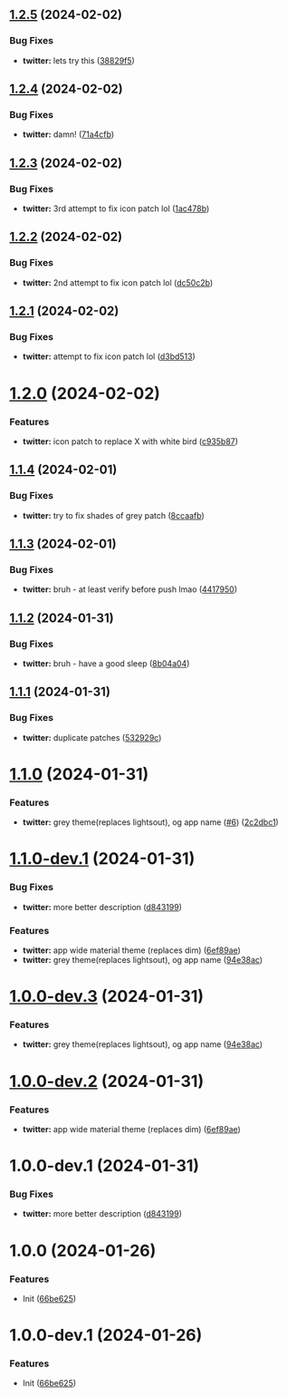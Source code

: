 ## [1.2.5](https://github.com/IndusAryan/twitter-patches/compare/v1.2.4...v1.2.5) (2024-02-02)


### Bug Fixes

* **twitter:** lets try this ([38829f5](https://github.com/IndusAryan/twitter-patches/commit/38829f5c60a1b69dc725b51214ef3f6b28ff4454))

## [1.2.4](https://github.com/IndusAryan/twitter-patches/compare/v1.2.3...v1.2.4) (2024-02-02)


### Bug Fixes

* **twitter:** damn! ([71a4cfb](https://github.com/IndusAryan/twitter-patches/commit/71a4cfba1c134c03418ca7ffc39942aa38158e34))

## [1.2.3](https://github.com/IndusAryan/twitter-patches/compare/v1.2.2...v1.2.3) (2024-02-02)


### Bug Fixes

* **twitter:** 3rd attempt to fix icon patch lol ([1ac478b](https://github.com/IndusAryan/twitter-patches/commit/1ac478ba6b2a33710d2a08edc08058cbb48c7235))

## [1.2.2](https://github.com/IndusAryan/twitter-patches/compare/v1.2.1...v1.2.2) (2024-02-02)


### Bug Fixes

* **twitter:** 2nd attempt to fix icon patch lol ([dc50c2b](https://github.com/IndusAryan/twitter-patches/commit/dc50c2bbe6893667267231ede70de86000aa0dd8))

## [1.2.1](https://github.com/IndusAryan/twitter-patches/compare/v1.2.0...v1.2.1) (2024-02-02)


### Bug Fixes

* **twitter:** attempt to fix icon patch lol ([d3bd513](https://github.com/IndusAryan/twitter-patches/commit/d3bd513bf0f7aaa9d185726c3ef27dc58506ceb1))

# [1.2.0](https://github.com/IndusAryan/twitter-patches/compare/v1.1.4...v1.2.0) (2024-02-02)


### Features

* **twitter:** icon patch to replace X with white bird ([c935b87](https://github.com/IndusAryan/twitter-patches/commit/c935b8754d90f4da37f19c83f4423296107a1f35))

## [1.1.4](https://github.com/IndusAryan/twitter-patches/compare/v1.1.3...v1.1.4) (2024-02-01)


### Bug Fixes

* **twitter:** try to fix shades of grey patch ([8ccaafb](https://github.com/IndusAryan/twitter-patches/commit/8ccaafb8c8e9f6c7cb12df3fbbf4c1bc278948aa))

## [1.1.3](https://github.com/IndusAryan/twitter-patches/compare/v1.1.2...v1.1.3) (2024-02-01)


### Bug Fixes

* **twitter:** bruh - at least verify before push lmao ([4417950](https://github.com/IndusAryan/twitter-patches/commit/4417950749cff247df6581c2b251eade96e94e8f))

## [1.1.2](https://github.com/IndusAryan/twitter-patches/compare/v1.1.1...v1.1.2) (2024-01-31)


### Bug Fixes

* **twitter:** bruh - have a good sleep ([8b04a04](https://github.com/IndusAryan/twitter-patches/commit/8b04a040cf464b7ee5e477a44c9af0e54acf472d))

## [1.1.1](https://github.com/IndusAryan/twitter-patches/compare/v1.1.0...v1.1.1) (2024-01-31)


### Bug Fixes

* **twitter:** duplicate patches ([532929c](https://github.com/IndusAryan/twitter-patches/commit/532929c822c4c95e9e5eb27feb9492bb7ca8efe6))

# [1.1.0](https://github.com/IndusAryan/twitter-patches/compare/v1.0.0...v1.1.0) (2024-01-31)


### Features

* **twitter:** grey theme(replaces lightsout), og app name ([#6](https://github.com/IndusAryan/twitter-patches/issues/6)) ([2c2dbc1](https://github.com/IndusAryan/twitter-patches/commit/2c2dbc1a6e4a3b93657480de564791167839f422))

# [1.1.0-dev.1](https://github.com/IndusAryan/twitter-patches/compare/v1.0.0...v1.1.0-dev.1) (2024-01-31)


### Bug Fixes

* **twitter:** more better description ([d843199](https://github.com/IndusAryan/twitter-patches/commit/d843199fd2d286760fb6420f471bdc73778c2650))


### Features

* **twitter:** app wide material theme (replaces dim) ([6ef89ae](https://github.com/IndusAryan/twitter-patches/commit/6ef89ae9c6a2aa48ea08fc61114ca249a1469e90))
* **twitter:** grey theme(replaces lightsout), og app name ([94e38ac](https://github.com/IndusAryan/twitter-patches/commit/94e38ac5b03b2dfc8f7c4ce9cc1dae0436a26e54))

# [1.0.0-dev.3](https://github.com/IndusAryan/twitter-patches/compare/v1.0.0-dev.2...v1.0.0-dev.3) (2024-01-31)

### Features

* **twitter:** grey theme(replaces lightsout), og app name ([94e38ac](https://github.com/IndusAryan/twitter-patches/commit/94e38ac5b03b2dfc8f7c4ce9cc1dae0436a26e54))

# [1.0.0-dev.2](https://github.com/IndusAryan/twitter-patches/compare/v1.0.0-dev.1...v1.0.0-dev.2) (2024-01-31)


### Features

* **twitter:** app wide material theme (replaces dim) ([6ef89ae](https://github.com/IndusAryan/twitter-patches/commit/6ef89ae9c6a2aa48ea08fc61114ca249a1469e90))

# 1.0.0-dev.1 (2024-01-31)


### Bug Fixes

* **twitter:** more better description ([d843199](https://github.com/IndusAryan/twitter-patches/commit/d843199fd2d286760fb6420f471bdc73778c2650))

# 1.0.0 (2024-01-26)


### Features

* Init ([66be625](https://github.com/ReVanced/revanced-patches-template/commit/66be625f25ee2d678dac62a5bf4daa631284f8f6))

# 1.0.0-dev.1 (2024-01-26)


### Features

* Init ([66be625](https://github.com/ReVanced/revanced-patches-template/commit/66be625f25ee2d678dac62a5bf4daa631284f8f6))
